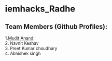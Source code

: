 # iemhacks_Radhe

## Team Members (Github Profiles): 
1.[Mudit Anand](https://github.com/Habebi) <br>
2. Navnit Keshav <br>
3. Preet Kumar choudhary <br>
4. Abhishek singh <br>
